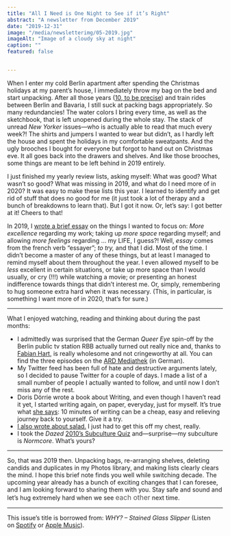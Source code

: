 ```yaml
---
title: "All I Need is One Night to See if it’s Right"
abstract: "A newsletter from December 2019"
date: "2019-12-31"
image: "/media/newsletterimg/05-2019.jpg"
imageAlt: "Image of a cloudy sky at night"
caption: ""
featured: false


---
```


When I enter my cold Berlin apartment after spending the Christmas holidays at my parent’s house, I immediately throw my bag on the bed and start unpacking. After all those years (<a href="https://christowski.de/blog/2019/10/zehn-jahre-berlin/">10, to be precise</a>) and train rides between Berlin and Bavaria, I still suck at packing bags appropriately. So many redundancies! The water colors I bring every time, as well as the sketchbook, that is left unopened during the whole stay. The stack of unread <em>New Yorker</em> issues—who is actually able to read that much every week?! The shirts and jumpers I wanted to wear but didn’t, as I hardly left the house and spent the holidays in my comfortable sweatpants. And the ugly brooches I bought for everyone but forgot to hand out on Christmas eve. It all goes back into the drawers and shelves. And like those brooches, some things are meant to be left behind in 2019 entirely.

I just finished my yearly review lists, asking myself: What was good? What wasn’t so good? What was missing in 2019, and what do I need more of in 2020? It was easy to make these lists this year. I learned to identify and get rid of stuff that does no good for me (it just took a lot of therapy and a bunch of breakdowns to learn that). But I got it now. Or, let’s say: I got better at it! Cheers to that!

In 2019, I <a href="https://christowski.de/blog/2019/01/nonstop-feelings/">wrote a brief essay</a> on the things I wanted to focus on: <em>More excellence</em> regarding my work; taking up <em>more space</em> regarding myself; and allowing <em>more feelings</em> regarding … my LIFE, I guess?! Well, <em>essay</em> comes from the french verb “essayer”; <em>to try,</em> and that I did. Most of the time. I didn’t become a master of any of these things, but at least I managed to remind myself about them throughout the year. I even allowed myself to be <em>less</em> excellent in certain situations, or take up more space than I would usually, or cry (!!!) while watching a movie; or presenting an honest indifference towards things that didn’t interest me. Or, simply, remembering to hug someone extra hard when it was necessary. (This, in particular, is something I want more of in 2020, that’s for sure.)

---

What I enjoyed watching, reading and thinking about during the past months:
<ul>
 	<li>I admittedly was surprised that the German <em>Queer Eye</em> spin-off by the Berlin public tv station RBB actually turned out really nice and, thanks to <a href="https://www.instagram.com/fabianhart/">Fabian Hart</a>, is really wholesome and not cringeworthy at all. You can find the three episodes on the <a href="https://www.ardmediathek.de/ard/shows/Y3JpZDovL3JiYi1vbmxpbmUuZGUvcXVlZXI0eW91/rbb-queer-4-you">ARD Mediathek</a> (in German).</li>
 	<li>My Twitter feed has been full of hate and destructive arguments lately, so I decided to pause Twitter for a couple of days. I made a list of a small number of people I actually wanted to follow, and until now I don’t miss any of the rest.</li>
 	<li>Doris Dörrie wrote a book about Writing, and even though I haven’t read it yet, I started writing again, on paper, everyday, just for myself. It’s true what <a href="https://www.deutschlandfunkkultur.de/mit-doris-doerrie-durch-muenchen-die-romantische-optimistin.942.de.html?dram:article_id=441771">she says</a>: 10 minutes of writing can be a cheap, easy and relieving journey back to yourself. Give it a try.</li>
 	<li><a href="https://christowski.de/blog/2019/12/ueber-den-gesellschaftlichen-status-von-salat/">I also wrote about salad.</a> I just had to get this off my chest, really.</li>
 	<li>I took the <em>Dazed</em> <a href="https://www.dazeddigital.com/fashion/article/47169/1/take-our-quiz-what-weird-2010s-subculture-were-you">2010’s Subculture Quiz</a> and—surprise—my subculture is <em>Normcore</em>. What’s yours?</li>
</ul>

---

So, that was 2019 then. Unpacking bags, re-arranging shelves, deleting candids and duplicates in my Photos library, and making lists clearly clears the mind. I hope this brief note finds you well while switching decade. The upcoming year already has a bunch of exciting changes that I can foresee, and I am looking forward to sharing them with you. Stay safe and sound and let’s hug extremely hard when we see <span style="color: #555555; font-size: 16px; font-style: normal; font-weight: 400;">each other</span> next time.

---

This issue’s title is borrowed from: <em>WHY? – Stained Glass Slipper</em> (Listen on <a href="https://open.spotify.com/track/1gjZV8jyr1iJ5Os1eo5aCr?si=fP_k_lASSISATE3_f8tW2A">Spotify</a> or <a href="https://music.apple.com/de/album/stained-glass-slipper/1477072624?i=1477072630">Apple Music</a>).